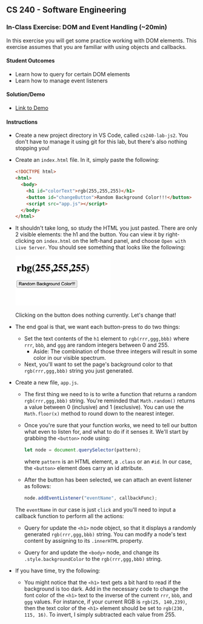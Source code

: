 ## CS 240 - Software Engineering

### In-Class Exercise: DOM and Event Handling (~20min)

In this exercise you will get some practice working with DOM elements. This exercise assumes that you are familiar with using objects and callbacks.

#### Student Outcomes

- Learn how to query for certain DOM elements
- Learn how to manage event listeners

#### Solution/Demo

- [Link to Demo](demo/)

#### Instructions

- Create a new project directory in VS Code, called `cs240-lab-js2`. You don't have to manage it using git for this lab, but there's also nothing stopping you!

- Create an `index.html` file. In it, simply paste the following:

  ```html
  <!DOCTYPE html>
  <html>
    <body>
      <h1 id="colorText">rgb(255,255,255)</h1>
      <button id="changeButton">Random Background Color!!!</button>
      <script src="app.js"></script>
    </body>
  </html>
  ```

- It shouldn't take long, so study the HTML you just pasted. There are only 2 visible elements: the h1 and the button. You can view it by right-clicking on `index.html` on the left-hand panel, and choose `Open with Live Server`. You should see something that looks like the following:

  <img src="bg.png" width="250px" />

  Clicking on the button does nothing currently. Let's change that!

- The end goal is that, we want each button-press to do two things:

  - Set the text contents of the `h1` element to `rgb(rrr,ggg,bbb)` where `rrr`, `bbb`, and `ggg` are random integers between 0 and 255.
    - Aside: The combination of those three integers will result in some color in our visible spectrum.
  - Next, you'll want to set the page's background color to that `rgb(rrr,ggg,bbb)` string you just generated.

- Create a new file, `app.js`.

  - The first thing we need to is to write a function that returns a random `rgb(rrr,ggg,bbb)` string. You're reminded that `Math.random()` returns a value between 0 (inclusive) and 1 (exclusive). You can use the `Math.floor(x)` method to round down to the nearest integer.

  - Once you're sure that your function works, we need to tell our button what even to listen for, and what to do if it senses it. We'll start by grabbing the `<button>` node using:

    ```javascript
    let node = document.querySelector(pattern);
    ```

    where `pattern` is an HTML element, a `.class` or an `#id`. In our case, the `<button>` element does carry an id attribute.

  - After the button has been selected, we can attach an event listener as follows:

    ```javascript
    node.addEventListener("eventName", callbackFunc);
    ```

  The `eventName` in our case is just `click` and you'll need to input a callback function to perform all the actions:

  - Query for update the `<h1>` node object, so that it displays a randomly generated `rgb(rrr,ggg,bbb)` string. You can modify a node's text content by assigning to its `.innerHTML` property.

  - Query for and update the `<body>` node, and change its `.style.backgroundColor` to the `rgb(rrr,ggg,bbb)` string.

- If you have time, try the following:

  - You might notice that the `<h1>` text gets a bit hard to read if the background is too dark. Add in the necessary code to change the font color of the `<h1>` text to the inverse of the current `rrr`, `bbb`, and `ggg` values. For instance, if your current RGB is `rgb(25, 140,239)`, then the text color of the `<h1>` element should be set to `rgb(230, 115, 16)`. To invert, I simply subtracted each value from 255.
